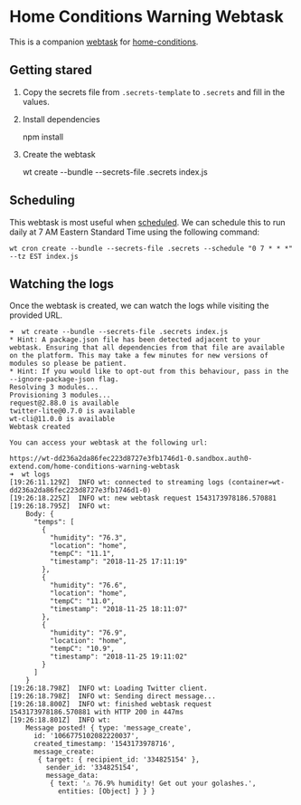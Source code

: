 # Home Conditions Warning Webtask

This is a companion [webtask](https://webtask.io/) for [home-conditions](https://github.com/HarlemSquirrel/home-conditions).

## Getting stared

1. Copy the secrets file from `.secrets-template` to `.secrets` and fill in the values.
2. Install dependencies

    npm install

3. Create the webtask

    wt create --bundle --secrets-file .secrets index.js

## Scheduling

This webtask is most useful when [scheduled](https://webtask.io/docs/cron). We can schedule this to run daily at 7 AM Eastern Standard Time using the following command:

```
wt cron create --bundle --secrets-file .secrets --schedule "0 7 * * *" --tz EST index.js
```

## Watching the logs

Once the webtask is created, we can watch the logs while visiting the provided URL.

```
➜  wt create --bundle --secrets-file .secrets index.js
* Hint: A package.json file has been detected adjacent to your webtask. Ensuring that all dependencies from that file are available on the platform. This may take a few minutes for new versions of modules so please be patient.
* Hint: If you would like to opt-out from this behaviour, pass in the --ignore-package-json flag.
Resolving 3 modules...
Provisioning 3 modules...
request@2.88.0 is available
twitter-lite@0.7.0 is available
wt-cli@11.0.0 is available
Webtask created

You can access your webtask at the following url:

https://wt-dd236a2da86fec223d8727e3fb1746d1-0.sandbox.auth0-extend.com/home-conditions-warning-webtask
➜  wt logs
[19:26:11.129Z]  INFO wt: connected to streaming logs (container=wt-dd236a2da86fec223d8727e3fb1746d1-0)
[19:26:18.225Z]  INFO wt: new webtask request 1543173978186.570881
[19:26:18.795Z]  INFO wt:
    Body: {
      "temps": [
        {
          "humidity": "76.3",
          "location": "home",
          "tempC": "11.1",
          "timestamp": "2018-11-25 17:11:19"
        },
        {
          "humidity": "76.6",
          "location": "home",
          "tempC": "11.0",
          "timestamp": "2018-11-25 18:11:07"
        },
        {
          "humidity": "76.9",
          "location": "home",
          "tempC": "10.9",
          "timestamp": "2018-11-25 19:11:02"
        }
      ]
    }
[19:26:18.798Z]  INFO wt: Loading Twitter client.
[19:26:18.798Z]  INFO wt: Sending direct message...
[19:26:18.800Z]  INFO wt: finished webtask request 1543173978186.570881 with HTTP 200 in 447ms
[19:26:18.801Z]  INFO wt:
    Message posted! { type: 'message_create',
      id: '1066775102082220037',
      created_timestamp: '1543173978716',
      message_create:
       { target: { recipient_id: '334825154' },
         sender_id: '334825154',
         message_data:
          { text: '⚠ 76.9% humidity! Get out your golashes.',
            entities: [Object] } } }
```
